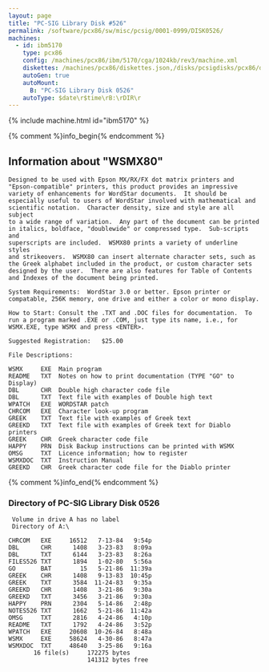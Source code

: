 ```yaml
---
layout: page
title: "PC-SIG Library Disk #526"
permalink: /software/pcx86/sw/misc/pcsig/0001-0999/DISK0526/
machines:
  - id: ibm5170
    type: pcx86
    config: /machines/pcx86/ibm/5170/cga/1024kb/rev3/machine.xml
    diskettes: /machines/pcx86/diskettes.json,/disks/pcsigdisks/pcx86/diskettes.json
    autoGen: true
    autoMount:
      B: "PC-SIG Library Disk 0526"
    autoType: $date\r$time\rB:\rDIR\r
---
```


{% include machine.html id="ibm5170" %}

{% comment %}info_begin{% endcomment %}

## Information about "WSMX80"

    Designed to be used with Epson MX/RX/FX dot matrix printers and
    "Epson-compatible" printers, this product provides an impressive
    variety of enhancements for WordStar documents.  It should be
    especially useful to users of WordStar involved with mathematical and
    scientific notation.  Character density, size and style are all subject
    to a wide range of variation.  Any part of the document can be printed
    in italics, boldface, "doublewide" or compressed type.  Sub-scripts and
    superscripts are included.  WSMX80 prints a variety of underline styles
    and strikeovers.  WSMX80 can insert alternate character sets, such as
    the Greek alphabet included in the product, or custom character sets
    designed by the user.  There are also features for Table of Contents
    and Indexes of the document being printed.
    
    System Requirements:  WordStar 3.0 or better. Epson printer or
    compatable, 256K memory, one drive and either a color or mono display.
    
    How to Start: Consult the .TXT and .DOC files for documentation.  To
    run a program marked .EXE or .COM, just type its name, i.e., for
    WSMX.EXE, type WSMX and press <ENTER>.
    
    Suggested Registration:   $25.00
    
    File Descriptions:
    
    WSMX     EXE  Main program
    README   TXT  Notes on how to print documentation (TYPE "GO" to Display)
    DBL      CHR  Double high character code file
    DBL      TXT  Text file with examples of Double high text
    WPATCH   EXE  WORDSTAR patch
    CHRCOM   EXE  Character look-up program
    GREEK    TXT  Text file with examples of Greek text
    GREEKD   TXT  Text file with examples of Greek text for Diablo printers
    GREEK    CHR  Greek character code file
    HAPPY    PRN  Disk Backup instructions can be printed with WSMX
    OMSG     TXT  Licence information; how to register
    WSMXDOC  TXT  Instruction Manual
    GREEKD   CHR  Greek character code file for the Diablo printer
{% comment %}info_end{% endcomment %}


### Directory of PC-SIG Library Disk 0526

     Volume in drive A has no label
     Directory of A:\

    CHRCOM   EXE     16512   7-13-84   9:54p
    DBL      CHR      1408   3-23-83   8:09a
    DBL      TXT      6144   3-23-83   8:26a
    FILES526 TXT      1894   1-02-80   5:56a
    GO       BAT        15   5-21-86  11:39a
    GREEK    CHR      1408   9-13-83  10:45p
    GREEK    TXT      3584  11-24-83   9:35a
    GREEKD   CHR      1408   3-21-86   9:30a
    GREEKD   TXT      3456   3-21-86   9:30a
    HAPPY    PRN      2304   5-14-86   2:48p
    NOTES526 TXT      1662   5-21-86  11:42a
    OMSG     TXT      2816   4-24-86   4:10p
    README   TXT      1792   4-24-86   3:52p
    WPATCH   EXE     20608  10-26-84   8:48a
    WSMX     EXE     58624   4-30-86   8:47a
    WSMXDOC  TXT     48640   3-25-86   9:16a
           16 file(s)     172275 bytes
                          141312 bytes free
